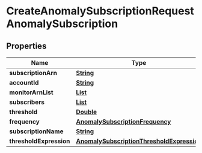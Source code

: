 

# CreateAnomalySubscriptionRequestAnomalySubscription


## Properties

| Name | Type | Description | Notes |
|------------ | ------------- | ------------- | -------------|
|**subscriptionArn** | [**String**](String.md) |  |  [optional] |
|**accountId** | [**String**](String.md) |  |  [optional] |
|**monitorArnList** | [**List**](List.md) |  |  |
|**subscribers** | [**List**](List.md) |  |  |
|**threshold** | [**Double**](Double.md) |  |  [optional] |
|**frequency** | [**AnomalySubscriptionFrequency**](AnomalySubscriptionFrequency.md) |  |  |
|**subscriptionName** | [**String**](String.md) |  |  |
|**thresholdExpression** | [**AnomalySubscriptionThresholdExpression**](AnomalySubscriptionThresholdExpression.md) |  |  [optional] |



